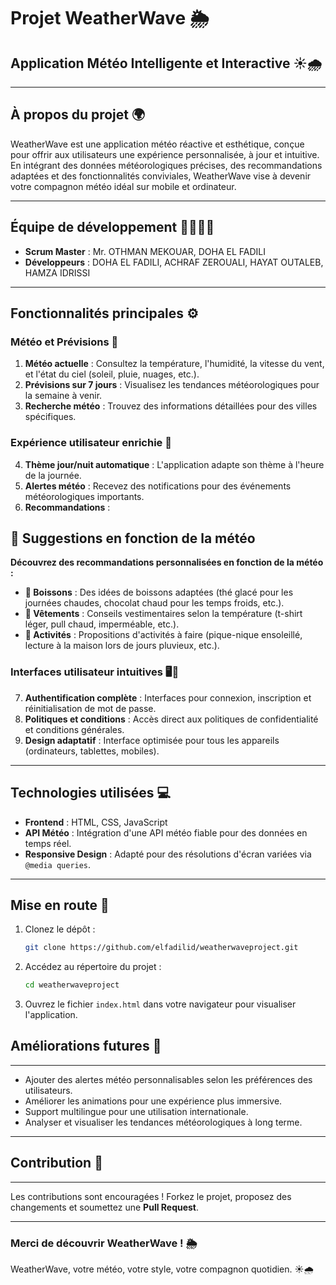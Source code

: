# **Projet WeatherWave** 🌦️  
## **Application Météo Intelligente et Interactive** ☀️🌧️

---

## **À propos du projet** 🌍

WeatherWave est une application météo réactive et esthétique, conçue pour offrir aux utilisateurs une expérience personnalisée, à jour et intuitive. En intégrant des données météorologiques précises, des recommandations adaptées et des fonctionnalités conviviales, WeatherWave vise à devenir votre compagnon météo idéal sur mobile et ordinateur.

---

## **Équipe de développement** 👩‍💻👨‍💻

- **Scrum Master** : Mr. OTHMAN MEKOUAR, DOHA EL FADILI  
- **Développeurs** : DOHA EL FADILI, ACHRAF ZEROUALI, HAYAT OUTALEB, HAMZA IDRISSI  

---

## **Fonctionnalités principales** ⚙️

### **Météo et Prévisions** 📅
1. **Météo actuelle** : Consultez la température, l'humidité, la vitesse du vent, et l'état du ciel (soleil, pluie, nuages, etc.).  
2. **Prévisions sur 7 jours** : Visualisez les tendances météorologiques pour la semaine à venir.  
3. **Recherche météo** : Trouvez des informations détaillées pour des villes spécifiques.  

### **Expérience utilisateur enrichie** 🌟
4. **Thème jour/nuit automatique** : L'application adapte son thème à l'heure de la journée.  
5. **Alertes météo** : Recevez des notifications pour des événements météorologiques importants.  
6. **Recommandations** : 
## 🧴 Suggestions en fonction de la météo

**Découvrez des recommandations personnalisées en fonction de la météo :**

- **🍹 Boissons** : Des idées de boissons adaptées (thé glacé pour les journées chaudes, chocolat chaud pour les temps froids, etc.).
- **👕 Vêtements** : Conseils vestimentaires selon la température (t-shirt léger, pull chaud, imperméable, etc.).
- **🎯 Activités** : Propositions d'activités à faire (pique-nique ensoleillé, lecture à la maison lors de jours pluvieux, etc.).


### **Interfaces utilisateur intuitives** 🖥️📱
7. **Authentification complète** : Interfaces pour connexion, inscription et réinitialisation de mot de passe.  
8. **Politiques et conditions** : Accès direct aux politiques de confidentialité et conditions générales.  
9. **Design adaptatif** : Interface optimisée pour tous les appareils (ordinateurs, tablettes, mobiles).  

---

## **Technologies utilisées** 💻

- **Frontend** : HTML, CSS, JavaScript  
- **API Météo** : Intégration d'une API météo fiable pour des données en temps réel.  
- **Responsive Design** : Adapté pour des résolutions d'écran variées via `@media queries`.  

---

## **Mise en route** 🚀

1. Clonez le dépôt :  
   ```bash
   git clone https://github.com/elfadilid/weatherwaveproject.git
   ```

2. Accédez au répertoire du projet :
   ```bash
   cd weatherwaveproject
   ```

3. Ouvrez le fichier `index.html` dans votre navigateur pour visualiser l'application.
## **Améliorations futures** 🔮
----------------------------

* Ajouter des alertes météo personnalisables selon les préférences des utilisateurs.
* Améliorer les animations pour une expérience plus immersive.
* Support multilingue pour une utilisation internationale.
* Analyser et visualiser les tendances météorologiques à long terme.

---

## **Contribution** 🤝
-------------------

Les contributions sont encouragées ! Forkez le projet, proposez des changements et soumettez une **Pull Request**.

---

### **Merci de découvrir WeatherWave !** 🌦️

WeatherWave, votre météo, votre style, votre compagnon quotidien. ☀️🌧️
